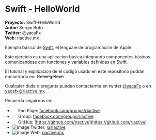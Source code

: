 Swift - HelloWorld
=========================

**Proyecto:** Swift-HelloWorld  
**Autor:**    Sergio Brito  
**Twitter:**  @yacaFx  
**Web:**     riactive.mx  


Ejemplo básico de [Swift](https://developer.apple.com/swift/), el lenguaje de programación de Apple.

Este ejercicio es una aplicacíon básica integrando componentes básicos comunicandose con funciones y variables definidas en Swift.

El tutorial y explicacion de el código usado en este repositorio podrán encontrarlo en: ~~Coming Soon~~

Cualquier duda o pregunta pueden contactarme en twitter [@yacaFx](http://www.twitter.com/yacafx) o en <a href="mailto:yacafx@riactive.mx">yacafx@riactive.mx</a>


Recuerda seguirnos en:

* <img src="https://www.facebookbrand.com/img/assets/asset.f.logo.lg.png" width="16" /> Fan Page: [facebook.com/groups/riactive](http://facebook.com/riactive)
* <img src="https://www.facebookbrand.com/img/assets/asset.f.logo.lg.png" width="16" />  Group: [facebook.com/groups/riactive](http://facebook.com/groups/riactive)
* <img src="https://assets-cdn.github.com/favicon.ico" width="16" /> GitHub: [https://github.com/riactive](https://github.com/riactive)
* ![image](https://g.twimg.com/about/css_resources/dIDNU5WEiRu8lMPVVXpW9eBJ4sC1z4O368NJcIm02Ds.gif)     Twitter: [@riactive](http://twitter)
* ![image](http://riactive.mx/wp-content/uploads/2013/07/favicon.ico) Web: [riactive.mx](http://riactive.mx)

